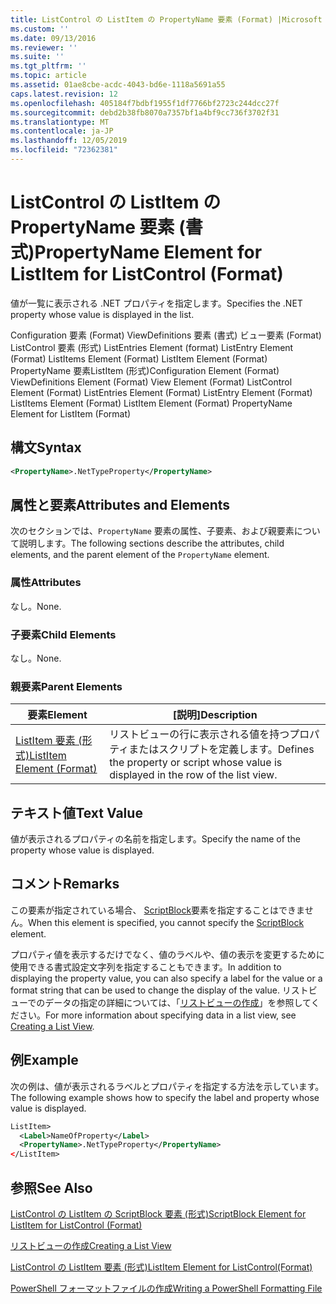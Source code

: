 ```yaml
---
title: ListControl の ListItem の PropertyName 要素 (Format) |Microsoft Docs
ms.custom: ''
ms.date: 09/13/2016
ms.reviewer: ''
ms.suite: ''
ms.tgt_pltfrm: ''
ms.topic: article
ms.assetid: 01ae8cbe-acdc-4043-bd6e-1118a5691a55
caps.latest.revision: 12
ms.openlocfilehash: 405184f7bdbf1955f1df7766bf2723c244dcc27f
ms.sourcegitcommit: debd2b38fb8070a7357bf1a4bf9cc736f3702f31
ms.translationtype: MT
ms.contentlocale: ja-JP
ms.lasthandoff: 12/05/2019
ms.locfileid: "72362381"
---
```

# <a name="propertyname-element-for-listitem-for-listcontrol-format"></a><span data-ttu-id="2da70-102">ListControl の ListItem の PropertyName 要素 (書式)</span><span class="sxs-lookup"><span data-stu-id="2da70-102">PropertyName Element for ListItem for ListControl (Format)</span></span>

<span data-ttu-id="2da70-103">値が一覧に表示される .NET プロパティを指定します。</span><span class="sxs-lookup"><span data-stu-id="2da70-103">Specifies the .NET property whose value is displayed in the list.</span></span>

<span data-ttu-id="2da70-104">Configuration 要素 (Format) ViewDefinitions 要素 (書式) ビュー要素 (Format) ListControl 要素 (形式) ListEntries Element (format) ListEntry Element (Format) ListItems Element (Format) ListItem Element (Format) PropertyName 要素ListItem (形式)</span><span class="sxs-lookup"><span data-stu-id="2da70-104">Configuration Element (Format) ViewDefinitions Element (Format) View Element (Format) ListControl Element (Format) ListEntries Element (Format) ListEntry Element (Format) ListItems Element (Format) ListItem Element (Format) PropertyName Element for ListItem (Format)</span></span>

## <a name="syntax"></a><span data-ttu-id="2da70-105">構文</span><span class="sxs-lookup"><span data-stu-id="2da70-105">Syntax</span></span>

```xml
<PropertyName>.NetTypeProperty</PropertyName>
```

## <a name="attributes-and-elements"></a><span data-ttu-id="2da70-106">属性と要素</span><span class="sxs-lookup"><span data-stu-id="2da70-106">Attributes and Elements</span></span>

<span data-ttu-id="2da70-107">次のセクションでは、`PropertyName` 要素の属性、子要素、および親要素について説明します。</span><span class="sxs-lookup"><span data-stu-id="2da70-107">The following sections describe the attributes, child elements, and the parent element of the `PropertyName` element.</span></span>

### <a name="attributes"></a><span data-ttu-id="2da70-108">属性</span><span class="sxs-lookup"><span data-stu-id="2da70-108">Attributes</span></span>

<span data-ttu-id="2da70-109">なし。</span><span class="sxs-lookup"><span data-stu-id="2da70-109">None.</span></span>

### <a name="child-elements"></a><span data-ttu-id="2da70-110">子要素</span><span class="sxs-lookup"><span data-stu-id="2da70-110">Child Elements</span></span>

<span data-ttu-id="2da70-111">なし。</span><span class="sxs-lookup"><span data-stu-id="2da70-111">None.</span></span>

### <a name="parent-elements"></a><span data-ttu-id="2da70-112">親要素</span><span class="sxs-lookup"><span data-stu-id="2da70-112">Parent Elements</span></span>

|<span data-ttu-id="2da70-113">要素</span><span class="sxs-lookup"><span data-stu-id="2da70-113">Element</span></span>|<span data-ttu-id="2da70-114">[説明]</span><span class="sxs-lookup"><span data-stu-id="2da70-114">Description</span></span>|
|-------------|-----------------|
|[<span data-ttu-id="2da70-115">ListItem 要素 (形式)</span><span class="sxs-lookup"><span data-stu-id="2da70-115">ListItem Element (Format)</span></span>](./listitem-element-for-listitems-for-listcontrol-format.md)|<span data-ttu-id="2da70-116">リストビューの行に表示される値を持つプロパティまたはスクリプトを定義します。</span><span class="sxs-lookup"><span data-stu-id="2da70-116">Defines the property or script whose value is displayed in the row of the list view.</span></span>|

## <a name="text-value"></a><span data-ttu-id="2da70-117">テキスト値</span><span class="sxs-lookup"><span data-stu-id="2da70-117">Text Value</span></span>

<span data-ttu-id="2da70-118">値が表示されるプロパティの名前を指定します。</span><span class="sxs-lookup"><span data-stu-id="2da70-118">Specify the name of the property whose value is displayed.</span></span>

## <a name="remarks"></a><span data-ttu-id="2da70-119">コメント</span><span class="sxs-lookup"><span data-stu-id="2da70-119">Remarks</span></span>

<span data-ttu-id="2da70-120">この要素が指定されている場合、 [ScriptBlock](./scriptblock-element-for-listitem-for-listcontrol-format.md)要素を指定することはできません。</span><span class="sxs-lookup"><span data-stu-id="2da70-120">When this element is specified, you cannot specify the [ScriptBlock](./scriptblock-element-for-listitem-for-listcontrol-format.md) element.</span></span>

<span data-ttu-id="2da70-121">プロパティ値を表示するだけでなく、値のラベルや、値の表示を変更するために使用できる書式設定文字列を指定することもできます。</span><span class="sxs-lookup"><span data-stu-id="2da70-121">In addition to displaying the property value, you can also specify a label for the value or a format string that can be used to change the display of the value.</span></span> <span data-ttu-id="2da70-122">リストビューでのデータの指定の詳細については、「[リストビューの作成](./creating-a-list-view.md)」を参照してください。</span><span class="sxs-lookup"><span data-stu-id="2da70-122">For more information about specifying data in a list view, see [Creating a List View](./creating-a-list-view.md).</span></span>

## <a name="example"></a><span data-ttu-id="2da70-123">例</span><span class="sxs-lookup"><span data-stu-id="2da70-123">Example</span></span>

<span data-ttu-id="2da70-124">次の例は、値が表示されるラベルとプロパティを指定する方法を示しています。</span><span class="sxs-lookup"><span data-stu-id="2da70-124">The following example shows how to specify the label and property whose value is displayed.</span></span>

```xml
ListItem>
  <Label>NameOfProperty</Label>
  <PropertyName>.NetTypeProperty</PropertyName>
</ListItem>

```

## <a name="see-also"></a><span data-ttu-id="2da70-125">参照</span><span class="sxs-lookup"><span data-stu-id="2da70-125">See Also</span></span>

[<span data-ttu-id="2da70-126">ListControl の ListItem の ScriptBlock 要素 (形式)</span><span class="sxs-lookup"><span data-stu-id="2da70-126">ScriptBlock Element for ListItem for ListControl (Format)</span></span>](./scriptblock-element-for-listitem-for-listcontrol-format.md)

[<span data-ttu-id="2da70-127">リストビューの作成</span><span class="sxs-lookup"><span data-stu-id="2da70-127">Creating a List View</span></span>](./creating-a-list-view.md)

[<span data-ttu-id="2da70-128">ListControl の ListItem 要素 (形式)</span><span class="sxs-lookup"><span data-stu-id="2da70-128">ListItem Element for ListControl(Format)</span></span>](./listitem-element-for-listitems-for-listcontrol-format.md)

[<span data-ttu-id="2da70-129">PowerShell フォーマットファイルの作成</span><span class="sxs-lookup"><span data-stu-id="2da70-129">Writing a PowerShell Formatting File</span></span>](./writing-a-powershell-formatting-file.md)

